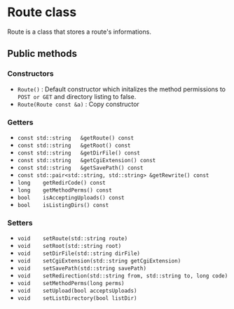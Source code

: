 # Route class

Route is a class that stores a route's informations.

## Public methods

### Constructors
- `Route()` : Default constructor which initalizes the method permissions to `POST or GET` and directory listing to false.
- `Route(Route const &a)` : Copy constructor


### Getters
- `const std::string   &getRoute() const`
- `const std::string   &getRoot() const`
- `const std::string   &getDirFile() const`
- `const std::string   &getCgiExtension() const`
- `const std::string   &getSavePath() const`
- `const std::pair<std::string, std::string> &getRewrite() const`
- `long    getRedirCode() const`
- `long    getMethodPerms() const`
- `bool    isAcceptingUploads() const`
- `bool    isListingDirs() const`

### Setters
- `void    setRoute(std::string route)`
- `void    setRoot(std::string root)`
- `void    setDirFile(std::string dirFile)`
- `void    setCgiExtension(std::string getCgiExtension)`
- `void    setSavePath(std::string savePath)`
- `void    setRedirection(std::string from, std::string to, long code)`
- `void    setMethodPerms(long perms)`
- `void    setUpload(bool acceptsUploads)`
- `void    setListDirectory(bool listDir)`
